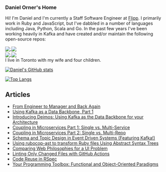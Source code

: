 ### Daniel Orner's Home

Hi! I'm Daniel and I'm currently a Staff Software Engineer at [Flipp](https://corp.flipp.com/). I primarily work in Ruby and JavaScript, but I've dabbled in a number of languages including Java, Python, Scala and Go. In the past few years I've been working heavily in Kafka and have created and/or maintain the following open-source repos:

<a href="https://github.com/flipp-oss/deimos">
  <img align="center" src="https://github-readme-stats.vercel.app/api/pin/?username=flipp-oss&repo=deimos" />
</a>
<a href="https://github.com/phobos/phobos">
  <img align="center" src="https://github-readme-stats.vercel.app/api/pin/?username=phobos&repo=phobos" />
</a>
<br/>
<a href="https://github.com/flipp-oss/sigurd">
  <img align="center" src="https://github-readme-stats.vercel.app/api/pin/?username=flipp-oss&repo=sigurd" />
</a>
<a href="https://github.com/flipp-oss/fig_tree">
  <img align="center" src="https://github-readme-stats.vercel.app/api/pin/?username=flipp-oss&repo=fig_tree" />
</a>
<br/>
I live in Toronto with my wife and four children.
<br/>

[![Daniel's GitHub stats](https://github-readme-stats.vercel.app/api?username=dorner&count_private=true&show_icons=true)](https://github.com/anuraghazra/github-readme-stats)

[![Top Langs](https://github-readme-stats.vercel.app/api/top-langs/?username=dorner&hide=python)](https://github.com/anuraghazra/github-readme-stats)

## Articles

* [From Engineer to Manager and Back Again](https://medium.com/@dmorner/from-engineer-to-manager-and-back-again-63abd4d99105)
* [Using Kafka as a Data Backbone, Part 1](https://medium.com/flippengineering/using-kafka-as-a-data-backbone-part-1-8316ab7db5e0)
* [Introducing Deimos: Using Kafka as the Data Backbone for your Architecture](https://medium.com/flippengineering/introducing-deimos-using-kafka-as-the-data-backbone-for-your-architecture-205bbc248391)
* [Coupling in Microservices Part 1: Single vs. Multi-Service](https://medium.com/flippengineering/coupling-in-microservices-part-1-single-vs-multi-service-4204fd9a57e6)
* [Coupling in Microservices Part 2: Single vs. Multi-Repo](https://medium.com/flippengineering/coupling-in-microservices-part-2-single-vs-multi-repo-35c5d5f3057b)
* [Schema and Topic Design in Event Driven Systems (Featuring Kafka!)](https://medium.com/flippengineering/schema-and-topic-design-in-event-driven-systems-featuring-kafka-a555ddfdb8d8)
* [Using rubocop-ast to transform Ruby files Using Abstract Syntax Trees](https://medium.com/flippengineering/using-rubocop-ast-to-transform-ruby-files-using-abstract-syntax-trees-3e352e9ac916)
* [Comparing Web Philosophies for a UI Problem](https://medium.com/@dmorner/comparing-web-philosophies-for-a-ui-problem-bf7b7e3a9ff0)
* [Linting Only Changed Files with GitHub Actions](https://dev.to/flipp-engineering/linting-only-changed-files-with-github-actions-4ddp)
* [Code Reuse in RSpec](https://dev.to/flipp-engineering/code-reuse-in-rspec-18n4)
* [Your Programming Toolbox: Functional and Object-Oriented Paradigms](https://dev.to/flipp-engineering/your-programming-toolbox-functional-and-object-oriented-paradigms-3f6p) 
